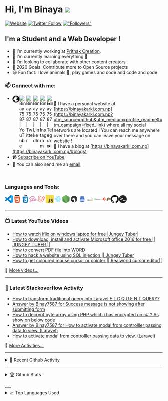 # Hi, I'm Binaya <img src="https://media.giphy.com/media/hvRJCLFzcasrR4ia7z/giphy.gif" width="25px">

[![Website](https://img.shields.io/website?label=binayakarki.com.np&style=for-the-badge&url=https%3A%2F%2Fbinayakarki.com.np)](https://binayakarki.com.np)
[![Twitter Follow](https://img.shields.io/twitter/follow/Binay7587?color=1DA1F2&logo=twitter&style=for-the-badge)](https://twitter.com/intent/follow?original_referer=https%3A%2F%2Fgithub.com%2Binay7587&screen_name=Binay7587)
[!["Followers"](https://img.shields.io/github/followers/binay7587?color=1DA1F2&logo=github&style=for-the-badge)](https://github.com/binay7587)

## I'm a Student and a Web Developer !

- 🔭 I’m currently working at [Prithak Creation][working-company].
- 🌱 I’m currently learning everything 🤣
- 👯 I’m looking to collaborate with other content creators
- 🥅 2020 Goals: Contribute more to Open Source projects
- 😃  Fun fact: I love animals 🐶, play games and code and code and code

<!-- ### Spotify Playing 🎧
[<img src="https://now-playing-Binay7587.vercel.app/api/spotify-playing" alt="Binay7587 Spotify Playing" width="350" />](https://open.spotify.com/user/swyqyimdc12jajde4vpwd2x1b) -->

### 📫 Connect with me:

- [<img align="left" alt="binayakarki.com.np" width="22px" src="https://raw.githubusercontent.com/iconic/open-iconic/master/svg/globe.svg" />][website]
[<img align="left" alt="Binay7587 | YouTube" width="22px" src="https://cdn.jsdelivr.net/npm/simple-icons@v3/icons/youtube.svg" />][youtube]
[<img align="left" alt="Binay7587 | Twitter" width="22px" src="https://cdn.jsdelivr.net/npm/simple-icons@v3/icons/twitter.svg" />][twitter]
[<img align="left" alt="Binay7587 | LinkedIn" width="22px" src="https://cdn.jsdelivr.net/npm/simple-icons@v3/icons/linkedin.svg" />][linkedin]
[<img align="left" alt="Binay7587 | Instagram" width="22px" src="https://cdn.jsdelivr.net/npm/simple-icons@v3/icons/instagram.svg" />][instagram]
[<img align="left" alt="Binay7587 | Telegram" width="22px" src="https://cdn.jsdelivr.net/npm/simple-icons@v3/icons/telegram.svg" />][telegram]
- 🔗 I have a personal website at [https://binayakarki.com.np](https://binayakarki.com.np?utm_source=github&utm_medium=profile_readme&utm_campaign=fixed_link) where all my social networks are located ! You can reach me anywhere over there and you can leave your message on website !
- 📝 I have a blog at [https://binayakarki.com.np](https://binayakarki.com.np/#blogs)
- 📹 [Subscribe on YouTube](https://www.youtube.com/channel/UC_YOSQyoq0nm8Mfp2ZZ8fqg)
- 📧 You can also send me an [email](mailto:sayhello@binayakarki.com.np)

<br />

### Languages and Tools:

[<img align="left" alt="Visual Studio Code" width="26px" src="https://raw.githubusercontent.com/github/explore/80688e429a7d4ef2fca1e82350fe8e3517d3494d/topics/visual-studio-code/visual-studio-code.png" />][webdevplaylist]
[<img align="left" alt="HTML5" width="26px" src="https://raw.githubusercontent.com/github/explore/80688e429a7d4ef2fca1e82350fe8e3517d3494d/topics/html/html.png" />][webdevplaylist]
[<img align="left" alt="CSS3" width="26px" src="https://raw.githubusercontent.com/github/explore/80688e429a7d4ef2fca1e82350fe8e3517d3494d/topics/css/css.png" />][cssplaylist]
[<img align="left" alt="Sass" width="26px" src="https://raw.githubusercontent.com/github/explore/80688e429a7d4ef2fca1e82350fe8e3517d3494d/topics/sass/sass.png" />][cssplaylist]
[<img align="left" alt="Laravel" width="26px" src="https://raw.githubusercontent.com/github/explore/80688e429a7d4ef2fca1e82350fe8e3517d3494d/topics/laravel/laravel.png" />][cssplaylist]
[<img align="left" alt="JavaScript" width="26px" src="https://raw.githubusercontent.com/github/explore/80688e429a7d4ef2fca1e82350fe8e3517d3494d/topics/javascript/javascript.png" />][jsplaylist]
[<img align="left" alt="React" width="26px" src="https://raw.githubusercontent.com/github/explore/80688e429a7d4ef2fca1e82350fe8e3517d3494d/topics/react/react.png" />][reactplaylist]
[<img align="left" alt="Node.js" width="26px" src="https://raw.githubusercontent.com/github/explore/80688e429a7d4ef2fca1e82350fe8e3517d3494d/topics/nodejs/nodejs.png" />][webdevplaylist]
[<img align="left" alt="Deno" width="26px" src="https://raw.githubusercontent.com/github/explore/361e2821e2dea67711cde99c9c40ed357061cf27/topics/deno/deno.png" />][webdevplaylist]
[<img align="left" alt="SQL" width="26px" src="https://raw.githubusercontent.com/github/explore/80688e429a7d4ef2fca1e82350fe8e3517d3494d/topics/sql/sql.png" />][webdevplaylist]
[<img align="left" alt="MySQL" width="26px" src="https://raw.githubusercontent.com/github/explore/80688e429a7d4ef2fca1e82350fe8e3517d3494d/topics/mysql/mysql.png" />][webdevplaylist]
[<img align="left" alt="MongoDB" width="26px" src="https://raw.githubusercontent.com/github/explore/80688e429a7d4ef2fca1e82350fe8e3517d3494d/topics/mongodb/mongodb.png" />][webdevplaylist]
[<img align="left" alt="Git" width="26px" src="https://raw.githubusercontent.com/github/explore/80688e429a7d4ef2fca1e82350fe8e3517d3494d/topics/git/git.png" />][webdevplaylist]
[<img align="left" alt="GitHub" width="26px" src="https://raw.githubusercontent.com/github/explore/78df643247d429f6cc873026c0622819ad797942/topics/github/github.png" />][webdevplaylist]
[<img align="left" alt="Terminal" width="26px" src="https://raw.githubusercontent.com/github/explore/80688e429a7d4ef2fca1e82350fe8e3517d3494d/topics/terminal/terminal.png" />][webdevplaylist]

<br />
<br />

---

### 📺 Latest YouTube Videos

<!-- YOUTUBE:START -->
- [How to watch iflix on windows laptop for free |Jungey Tuber|](https://www.youtube.com/watch?v=B890vy2-6P0)
- [How to download, install and activate Microsoft office 2016 for free || JUNGEY TUBER ||](https://www.youtube.com/watch?v=-agFTCV38Vo)
- [How to convert PDF file into WORD](https://www.youtube.com/watch?v=S2zOfqGdVqA)
- [How to hack a website using SQL injection || Jungey Tuber](https://www.youtube.com/watch?v=AwFhwhuINNk)
- [How to get coloured mouse cursor or pointer || Realworld cursor editor||](https://www.youtube.com/watch?v=KpdYE1ci7e8)
<!-- YOUTUBE:END -->

🙌 [More videos...](https://www.youtube.com/channel/UC_YOSQyoq0nm8Mfp2ZZ8fqg)

---

### 📕 Latest Stackoverflow Activity

<!-- STACKOVERFLOW:START -->
- [How to transform traditional query into Laravel E.L.O.Q.U.E.N.T QUERY?](https://stackoverflow.com/questions/64088051/how-to-transform-traditional-query-into-laravel-e-l-o-q-u-e-n-t-query)
- [Answer by Binay7587 for Success message is not showing after submitting form](https://stackoverflow.com/questions/63667126/success-message-is-not-showing-after-submitting-form/63670851#63670851)
- [How to decrypt byte array using PHP which i has encrypted on c# ? As show on below code](https://stackoverflow.com/questions/63033173/how-to-decrypt-byte-array-using-php-which-i-has-encrypted-on-c-sharp-as-show-o)
- [Answer by Binay7587 for How to activate modal from controlller passing data to view. &lpar;Laravel&rpar;](https://stackoverflow.com/questions/62736992/how-to-activate-modal-from-controlller-passing-data-to-view-laravel/62737216#62737216)
- [How to activate modal from controlller passing data to view. &lpar;Laravel&rpar;](https://stackoverflow.com/questions/62736992/how-to-activate-modal-from-controlller-passing-data-to-view-laravel)
<!-- STACKOVERFLOW:END -->

🙌 [More Activities...](https://stackoverflow.com/users/11777074/binay7587)

---

<details>
  <summary>📝 Recent Github Activity</summary>
  
<!-- START_SECTION:activity -->
<!-- END_SECTION:activity -->
</details>

---

<details>
  <summary>🏆 Github Stats</summary><br>
  <img align="left" alt="Binay7587's Github Stats" src="https://github-readme-stats.vercel.app/api?username=Binay7587&show_icons=true&hide_border=true" />
</details>
<br>
---

<details>
  <summary>📈 Top Languages Used</summary><br>
  <img align="left" alt="Binay7587's Github Stats" src="https://github-readme-stats.vercel.app/api/top-langs/?username=Binay7587&show_icons=true&hide_border=true" />
</details>

[website]: https://binayakarki.com.np
[working-company]: http://www.prithakcreation.com/
[twitter]: https://twitter.com/Binay7587
[youtube]: https://www.youtube.com/channel/UC_YOSQyoq0nm8Mfp2ZZ8fqg
[instagram]: https://instagram.com/Binay7587
[linkedin]: https://linkedin.com/in/Binay7587
[telegram]: https://t.me/Binay7587
[webdevplaylist]: https://www.youtube.com/channel/UC_YOSQyoq0nm8Mfp2ZZ8fqg
[jsplaylist]: https://www.youtube.com/channel/UC_YOSQyoq0nm8Mfp2ZZ8fqg
[cssplaylist]: https://www.youtube.com/channel/UC_YOSQyoq0nm8Mfp2ZZ8fqg
[reactplaylist]: https://www.youtube.com/channel/UC_YOSQyoq0nm8Mfp2ZZ8fqg
